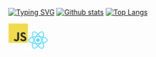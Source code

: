 [![Typing SVG](https://readme-typing-svg.herokuapp.com?size=28&duration=3000&color=8957e5&vCenter=true&lines=Front+Developer)](https://git.io/typing-svg)
[![Github stats](https://github-readme-stats.vercel.app/api?username=AzimAkhmedov&hide_border=true&count_private=true&show_icons=true&theme=vision-friendly-dark&include_all_commits=true)](https://github.com/anuraghazra/github-readme-stats) [![Top Langs](https://github-readme-stats.vercel.app/api/top-langs/?username=AzimAkhmedov&hide=smarty,java,actionscript&hide_border=true&theme=vision-friendly-dark&langs_count=10)](https://github.com/anuraghazra/github-readme-stats)
 
 <div style="display: flex;">
 <a href="https://www.javascript.com" target="_blank"> <img src="https://raw.githubusercontent.com/devicons/devicon/master/icons/javascript/javascript-original.svg" alt="java" width="40" height="40"/> </a>

<a href="https://www.reactjs.org" target="_blank"> <img src="https://raw.githubusercontent.com/devicons/devicon/master/icons/react/react-original.svg" alt="python" width="40" height="40"/> </a>

</div>
